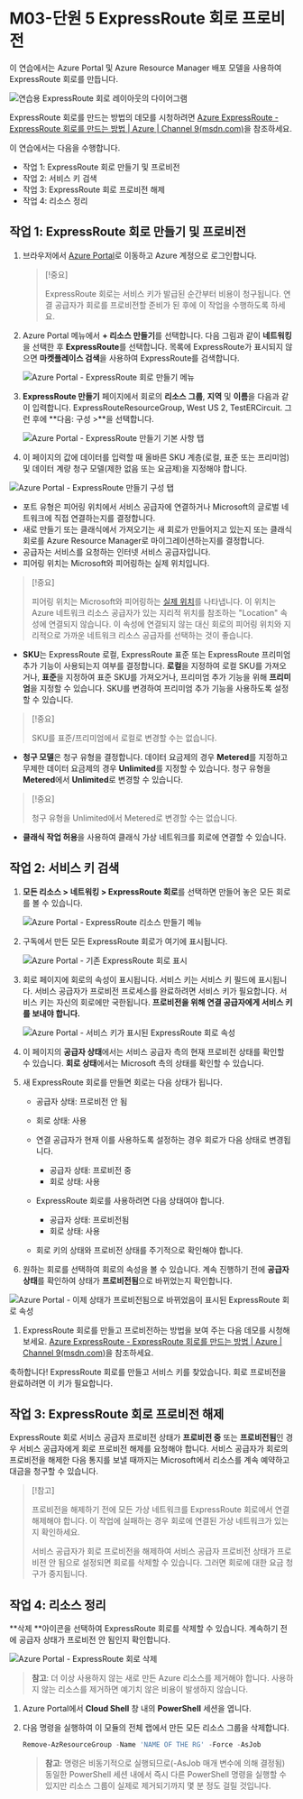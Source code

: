 ﻿---
Exercise:
    title: 'M03-단원 5 ExpressRoute 회로 프로비전'
    module: '모듈 - Azure ExpressRoute 설계 및 구현'
---
# M03-단원 5 ExpressRoute 회로 프로비전

이 연습에서는 Azure Portal 및 Azure Resource Manager 배포 모델을 사용하여 ExpressRoute 회로를 만듭니다. 

![연습용 ExpressRoute 회로 레이아웃의 다이어그램](../media/environment-diagram.png)

ExpressRoute 회로를 만드는 방법의 데모를 시청하려면 [Azure ExpressRoute - ExpressRoute 회로를 만드는 방법 | Azure | Channel 9(msdn.com)](https://channel9.msdn.com/Blogs/Azure/Azure-ExpressRoute-How-to-create-an-ExpressRoute-circuit?term=ExpressRoute&lang-en=true&pageSize=15&skip=15)을 참조하세요.


이 연습에서는 다음을 수행합니다.

+ 작업 1: ExpressRoute 회로 만들기 및 프로비전
+ 작업 2: 서비스 키 검색
+ 작업 3: ExpressRoute 회로 프로비전 해제
+ 작업 4: 리소스 정리


## 작업 1: ExpressRoute 회로 만들기 및 프로비전

 

1. 브라우저에서 [Azure Portal](https://portal.azure.com/)로 이동하고 Azure 계정으로 로그인합니다.

   > [!중요] 
   >
   > ExpressRoute 회로는 서비스 키가 발급된 순간부터 비용이 청구됩니다. 연결 공급자가 회로를 프로비전할 준비가 된 후에 이 작업을 수행하도록 하세요.

2. Azure Portal 메뉴에서 **+ 리소스 만들기**를 선택합니다. 다음 그림과 같이 **네트워킹**을 선택한 후 **ExpressRoute**를 선택합니다. 목록에 ExpressRoute가 표시되지 않으면 **마켓플레이스 검색**을 사용하여 ExpressRoute를 검색합니다.

   ![Azure Portal - ExpressRoute 회로 만들기 메뉴](../media/create-expressroute-circuit-menu.png)

3. **ExpressRoute 만들기** 페이지에서 회로의 **리소스 그룹**, **지역** 및 **이름**을 다음과 같이 입력합니다. ExpressRouteResourceGroup, West US 2, TestERCircuit. 그런 후에 **다음: 구성 &gt;**을 선택합니다.

   ![Azure Portal - ExpressRoute 만들기 기본 사항 탭](../media/expressroute-create-basic.png)

4. 이 페이지의 값에 데이터를 입력할 때 올바른 SKU 계층(로컬, 표준 또는 프리미엄) 및 데이터 계량 청구 모델(제한 없음 또는 요금제)을 지정해야 합니다.

![Azure Portal - ExpressRoute 만들기 구성 탭](../media/expressroute-create-configuration.png)

 

- 포트 유형은 피어링 위치에서 서비스 공급자에 연결하거나 Microsoft의 글로벌 네트워크에 직접 연결하는지를 결정합니다.
- 새로 만들기 또는 클래식에서 가져오기는 새 회로가 만들어지고 있는지 또는 클래식 회로를 Azure Resource Manager로 마이그레이션하는지를 결정합니다.
- 공급자는 서비스를 요청하는 인터넷 서비스 공급자입니다.
- 피어링 위치는 Microsoft와 피어링하는 실제 위치입니다.

> [!중요]
>
> 피어링 위치는 Microsoft와 피어링하는 [실제 위치](https://docs.microsoft.com/ko-kr/azure/expressroute/expressroute-locations)를 나타냅니다. 이 위치는 Azure 네트워크 리소스 공급자가 있는 지리적 위치를 참조하는 "Location" 속성에 연결되지 않습니다. 이 속성에 연결되지 않는 대신 회로의 피어링 위치와 지리적으로 가까운 네트워크 리소스 공급자를 선택하는 것이 좋습니다.

- **SKU**는 ExpressRoute 로컬, ExpressRoute 표준 또는 ExpressRoute 프리미엄 추가 기능이 사용되는지 여부를 결정합니다. **로컬**을 지정하여 로컬 SKU를 가져오거나, **표준**을 지정하여 표준 SKU를 가져오거나, 프리미엄 추가 기능을 위해 **프리미엄**을 지정할 수 있습니다. SKU를 변경하여 프리미엄 추가 기능을 사용하도록 설정할 수 있습니다.

> [!중요]
>
> SKU를 표준/프리미엄에서 로컬로 변경할 수는 없습니다.

- **청구 모델**은 청구 유형을 결정합니다. 데이터 요금제의 경우 **Metered**를 지정하고 무제한 데이터 요금제의 경우 **Unlimited**를 지정할 수 있습니다. 청구 유형을 **Metered**에서 **Unlimited**로 변경할 수 있습니다.

> [!중요]
>
> 청구 유형을 Unlimited에서 Metered로 변경할 수는 없습니다.

- **클래식 작업 허용**을 사용하여 클래식 가상 네트워크를 회로에 연결할 수 있습니다.

## 작업 2: 서비스 키 검색
 

1. **모든 리소스 &gt; 네트워킹 &gt; ExpressRoute 회로**를 선택하면 만들어 놓은 모든 회로를 볼 수 있습니다.

   ![Azure Portal - ExpressRoute 리소스 만들기 메뉴](../media/expressroute-circuit-menu.png)

2. 구독에서 만든 모든 ExpressRoute 회로가 여기에 표시됩니다. 

   ![Azure Portal - 기존 ExpressRoute 회로 표시](../media/expressroute-circuit-list.png)

3. 회로 페이지에 회로의 속성이 표시됩니다. 서비스 키는 서비스 키 필드에 표시됩니다. 서비스 공급자가 프로비전 프로세스를 완료하려면 서비스 키가 필요합니다. 서비스 키는 자신의 회로에만 국한됩니다. **프로비전을 위해 연결 공급자에게 서비스 키를 보내야 합니다.**

   ![Azure Portal - 서비스 키가 표시된 ExpressRoute 회로 속성](../media/expressroute-circuit-overview.png)

4. 이 페이지의 **공급자 상태**에서는 서비스 공급자 측의 현재 프로비전 상태를 확인할 수 있습니다. **회로 상태**에서는 Microsoft 측의 상태를 확인할 수 있습니다. 

5. 새 ExpressRoute 회로를 만들면 회로는 다음 상태가 됩니다.

   - 공급자 상태: 프로비전 안 됨
   - 회로 상태: 사용



   - 연결 공급자가 현재 이를 사용하도록 설정하는 경우 회로가 다음 상태로 변경됩니다.
     - 공급자 상태: 프로비전 중
     - 회로 상태: 사용
   - ExpressRoute 회로를 사용하려면 다음 상태여야 합니다.
     - 공급자 상태: 프로비전됨
     - 회로 상태: 사용
   - 회로 키의 상태와 프로비전 상태를 주기적으로 확인해야 합니다.

6. 원하는 회로를 선택하여 회로의 속성을 볼 수 있습니다. 계속 진행하기 전에 **공급자 상태**를 확인하여 상태가 **프로비전됨**으로 바뀌었는지 확인합니다.

![Azure Portal - 이제 상태가 프로비전됨으로 바뀌었음이 표시된 ExpressRoute 회로 속성](../media/provisioned.png)

 
1. ExpressRoute 회로를 만들고 프로비전하는 방법을 보여 주는 다음 데모를 시청해 보세요. [Azure ExpressRoute - ExpressRoute 회로를 만드는 방법 | Azure | Channel 9(msdn.com)](https://channel9.msdn.com/Blogs/Azure/Azure-ExpressRoute-How-to-create-an-ExpressRoute-circuit?term=ExpressRoute&lang-en=true&pageSize=15&skip=15)을 참조하세요. 

축하합니다! ExpressRoute 회로를 만들고 서비스 키를 찾았습니다. 회로 프로비전을 완료하려면 이 키가 필요합니다.

## 작업 3: ExpressRoute 회로 프로비전 해제

ExpressRoute 회로 서비스 공급자 프로비전 상태가 **프로비전 중** 또는 **프로비전됨**인 경우 서비스 공급자에게 회로 프로비전 해제를 요청해야 합니다. 서비스 공급자가 회로의 프로비전을 해제한 다음 통지를 보낼 때까지는 Microsoft에서 리소스를 계속 예약하고 대금을 청구할 수 있습니다.

> [!참고]
>
> 프로비전을 해제하기 전에 모든 가상 네트워크를 ExpressRoute 회로에서 연결 해제해야 합니다. 이 작업에 실패하는 경우 회로에 연결된 가상 네트워크가 있는지 확인하세요.
>
> 서비스 공급자가 회로 프로비전을 해제하여 서비스 공급자 프로비전 상태가 프로비전 안 됨으로 설정되면 회로를 삭제할 수 있습니다. 그러면 회로에 대한 요금 청구가 중지됩니다.

## 작업 4: 리소스 정리

**삭제 **아이콘을 선택하여 ExpressRoute 회로를 삭제할 수 있습니다. 계속하기 전에 공급자 상태가 프로비전 안 됨인지 확인합니다.

![Azure Portal - ExpressRoute 회로 삭제](../media/expressroute-circuit-delete.png)


   >**참고**: 더 이상 사용하지 않는 새로 만든 Azure 리소스를 제거해야 합니다. 사용하지 않는 리소스를 제거하면 예기치 않은 비용이 발생하지 않습니다.

1. Azure Portal에서 **Cloud Shell** 창 내의 **PowerShell** 세션을 엽니다.

1. 다음 명령을 실행하여 이 모듈의 전체 랩에서 만든 모든 리소스 그룹을 삭제합니다.

   ```powershell
   Remove-AzResourceGroup -Name 'NAME OF THE RG' -Force -AsJob
   ```
   >**참고**: 명령은 비동기적으로 실행되므로(-AsJob 매개 변수에 의해 결정됨) 동일한 PowerShell 세션 내에서 즉시 다른 PowerShell 명령을 실행할 수 있지만 리소스 그룹이 실제로 제거되기까지 몇 분 정도 걸릴 것입니다.


